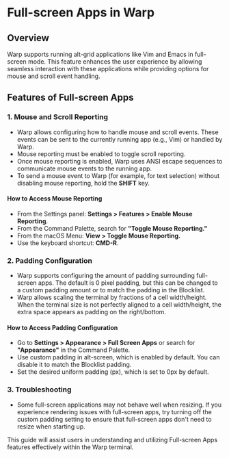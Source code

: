 # Full-screen Apps in Warp

## Overview
Warp supports running alt-grid applications like Vim and Emacs in full-screen mode. This feature enhances the user experience by allowing seamless interaction with these applications while providing options for mouse and scroll event handling.

## Features of Full-screen Apps

### 1. Mouse and Scroll Reporting
- Warp allows configuring how to handle mouse and scroll events. These events can be sent to the currently running app (e.g., Vim) or handled by Warp.
- Mouse reporting must be enabled to toggle scroll reporting.
- Once mouse reporting is enabled, Warp uses ANSI escape sequences to communicate mouse events to the running app.
- To send a mouse event to Warp (for example, for text selection) without disabling mouse reporting, hold the **SHIFT** key.

#### How to Access Mouse Reporting
- From the Settings panel: **Settings > Features > Enable Mouse Reporting**.
- From the Command Palette, search for **"Toggle Mouse Reporting."**
- From the macOS Menu: **View > Toggle Mouse Reporting.**
- Use the keyboard shortcut: **CMD-R**.

### 2. Padding Configuration
- Warp supports configuring the amount of padding surrounding full-screen apps. The default is 0 pixel padding, but this can be changed to a custom padding amount or to match the padding in the Blocklist.
- Warp allows scaling the terminal by fractions of a cell width/height. When the terminal size is not perfectly aligned to a cell width/height, the extra space appears as padding on the right/bottom.

#### How to Access Padding Configuration
- Go to **Settings > Appearance > Full Screen Apps** or search for **"Appearance"** in the Command Palette.
- Use custom padding in alt-screen, which is enabled by default. You can disable it to match the Blocklist padding.
- Set the desired uniform padding (px), which is set to 0px by default.

### 3. Troubleshooting
- Some full-screen applications may not behave well when resizing. If you experience rendering issues with full-screen apps, try turning off the custom padding setting to ensure that full-screen apps don't need to resize when starting up.

This guide will assist users in understanding and utilizing Full-screen Apps features effectively within the Warp terminal.
